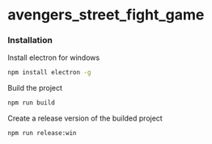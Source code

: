 # avengers_street_fight_game

### Installation

Install electron for windows

```sh
npm install electron -g
```

Build the project
```sh
npm run build
```

Create a release version of the builded project

```sh
npm run release:win
```
